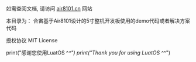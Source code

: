 如需查阅文档, 请访问 [air8101.cn](http://air8101.cn) 网站

本目录为：
合宙基于Air8101设计的5寸整机开发板使用的demo代码或者解决方案代码


授权协议
MIT License

print("感谢您使用LuatOS ^_^")
print("Thank you for using LuatOS ^_^")
